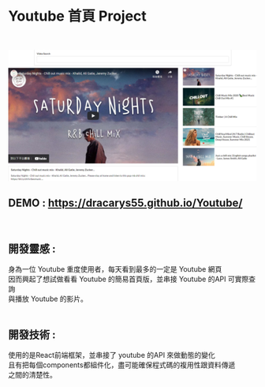 # Youtube 首頁 Project
<br/>

![image](https://github.com/dracarys55/Youtube/blob/main/youtube.PNG)

## DEMO : https://dracarys55.github.io/Youtube/

<br/>


## 開發靈感 : 

身為一位 Youtube 重度使用者，每天看到最多的一定是 Youtube 網頁 <br/>
因而興起了想試做看看 Youtube 的簡易首頁版，並串接 Youtube 的API 可實際查詢 <br/>
與播放 Youtube 的影片。 <br/>
<br/>

## 開發技術 :

使用的是React前端框架，並串接了 youtube 的API 來做動態的變化  <br/>
且有把每個components都組件化，盡可能確保程式碼的複用性跟資料傳遞 <br/>
之間的清楚性。

